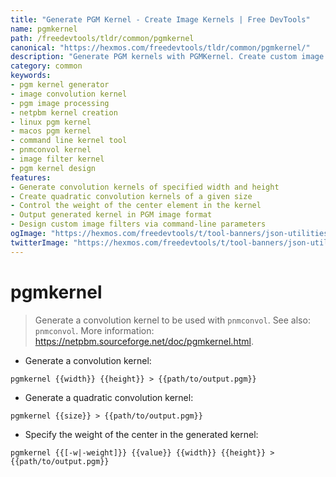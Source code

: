 ```yaml
---
title: "Generate PGM Kernel - Create Image Kernels | Free DevTools"
name: pgmkernel
path: /freedevtools/tldr/common/pgmkernel
canonical: "https://hexmos.com/freedevtools/tldr/common/pgmkernel/"
description: "Generate PGM kernels with PGMKernel. Create custom image convolution kernels for image processing and manipulation. Free online tool, no registration required."
category: common
keywords:
- pgm kernel generator
- image convolution kernel
- pgm image processing
- netpbm kernel creation
- linux pgm kernel
- macos pgm kernel
- command line kernel tool
- pnmconvol kernel
- image filter kernel
- pgm kernel design
features:
- Generate convolution kernels of specified width and height
- Create quadratic convolution kernels of a given size
- Control the weight of the center element in the kernel
- Output generated kernel in PGM image format
- Design custom image filters via command-line parameters
ogImage: "https://hexmos.com/freedevtools/t/tool-banners/json-utilities-banner.png"
twitterImage: "https://hexmos.com/freedevtools/t/tool-banners/json-utilities-banner.png"
---
```


# pgmkernel

> Generate a convolution kernel to be used with `pnmconvol`.
> See also: `pnmconvol`.
> More information: <https://netpbm.sourceforge.net/doc/pgmkernel.html>.

- Generate a convolution kernel:

`pgmkernel {{width}} {{height}} > {{path/to/output.pgm}}`

- Generate a quadratic convolution kernel:

`pgmkernel {{size}} > {{path/to/output.pgm}}`

- Specify the weight of the center in the generated kernel:

`pgmkernel {{[-w|-weight]}} {{value}} {{width}} {{height}} > {{path/to/output.pgm}}`
